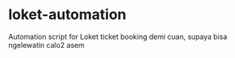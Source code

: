 # loket-automation
Automation script for Loket ticket booking
demi cuan, supaya bisa ngelewatin calo2 asem
